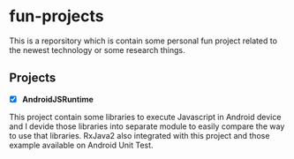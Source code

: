 # fun-projects
This is a reporsitory which is contain some personal fun project related to the newest technology or some research things.

## Projects

- [x] **AndroidJSRuntime** <br/>

This project contain some libraries to execute Javascript in Android device and I devide those libraries into
separate module to easily compare the way to use that libraries. RxJava2 also integrated with this project and those example
available on Android Unit Test.
